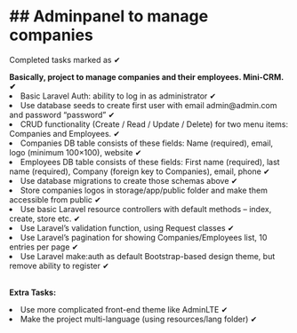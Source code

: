 <h1>## Adminpanel to manage companies</h1>
<p>Completed tasks marked as ✔</p>
    <b>Basically, project to manage companies and their employees. Mini-CRM. ✔</b>
<li>Basic Laravel Auth: ability to log in as administrator ✔</li>
<li>Use database seeds to create first user with email admin@admin.com and password “password” ✔</li>
<li>CRUD functionality (Create / Read / Update / Delete) for two menu items: Companies and Employees. ✔</li>
<li>Companies DB table consists of these fields: Name (required), email, logo (minimum 100×100), website ✔</li>
<li>Employees DB table consists of these fields: First name (required), last name (required), Company (foreign key to Companies), email, phone ✔</li>
<li>Use database migrations to create those schemas above ✔</li>
<li>Store companies logos in storage/app/public folder and make them accessible from public ✔</li>
<li>Use basic Laravel resource controllers with default methods – index, create, store etc. ✔</li>
<li>Use Laravel’s validation function, using Request classes ✔</li>
<li>Use Laravel’s pagination for showing Companies/Employees list, 10 entries per page ✔</li>
<li>Use Laravel make:auth as default Bootstrap-based design theme, but remove ability to register ✔</li>

<br><b>Extra Tasks:</b>
<li>Use more complicated front-end theme like AdminLTE ✔</li>
<li>Make the project multi-language (using resources/lang folder) ✔</li>
